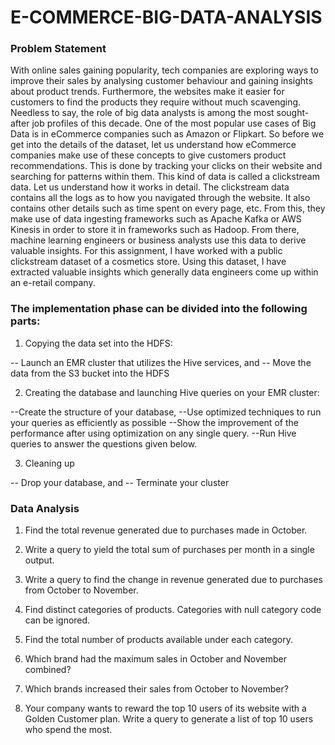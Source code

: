 # E-COMMERCE-BIG-DATA-ANALYSIS

### Problem Statement

With online sales gaining popularity, tech companies are exploring ways to improve their sales by analysing customer behaviour and gaining insights about product trends. Furthermore, the websites make it easier for customers to find the products they require without much scavenging. Needless to say, the role of big data analysts is among the most sought-after job profiles of this decade.
One of the most popular use cases of Big Data is in eCommerce companies such as Amazon or Flipkart. So before we get into the details of the dataset, let us understand how eCommerce companies make use of these concepts to give customers product recommendations. This is done by tracking your clicks on their website and searching for patterns within them. This kind of data is called a clickstream data. Let us understand how it works in detail.
The clickstream data contains all the logs as to how you navigated through the website. It also contains other details such as time spent on every page, etc. From this, they make use of data ingesting frameworks such as Apache Kafka or AWS Kinesis in order to store it in frameworks such as Hadoop. From there, machine learning engineers or business analysts use this data to derive valuable insights. 
For this assignment, I have worked with a public clickstream dataset of a cosmetics store. Using this dataset, I have extracted valuable insights which generally data engineers come up within an e-retail company.

 

### The implementation phase can be divided into the following parts:

1) Copying the data set into the HDFS:

-- Launch an EMR cluster that utilizes the Hive services, and
-- Move the data from the S3 bucket into the HDFS 

2) Creating the database and launching Hive queries on your EMR cluster:

--Create the structure of your database, 
--Use optimized techniques to run your queries as efficiently as possible
--Show the improvement of the performance after using optimization on any single query.
--Run Hive queries to answer the questions given below.

3) Cleaning up

-- Drop your database, and
-- Terminate your cluster 

### Data Analysis

1) Find the total revenue generated due to purchases made in October.

2) Write a query to yield the total sum of purchases per month in a single output. 

3) Write a query to find the change in revenue generated due to purchases from October to November.

4) Find distinct categories of products. Categories with null category code can be ignored.

5) Find the total number of products available under each category.

6) Which brand had the maximum sales in October and November combined?

7) Which brands increased their sales from October to November?

8) Your company wants to reward the top 10 users of its website with a Golden Customer plan. Write a query to generate a list of top 10 users who spend the most.
